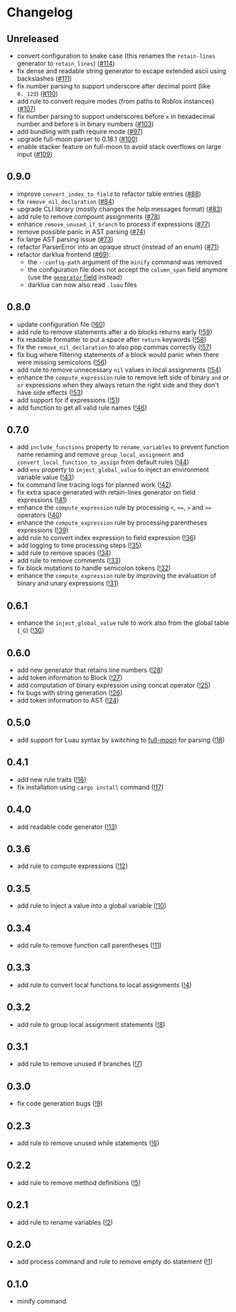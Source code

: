 # Changelog

## Unreleased

* convert configuration to snake case (this renames the `retain-lines` generator to `retain_lines`) ([#114](https://github.com/seaofvoices/darklua/pull/114))
* fix dense and readable string generator to escape extended ascii using backslashes ([#111](https://github.com/seaofvoices/darklua/pull/111))
* fix number parsing to support underscore after decimal point (like `0._123`) ([#110](https://github.com/seaofvoices/darklua/pull/110))
* add rule to convert require modes (from paths to Roblox instances) ([#107](https://github.com/seaofvoices/darklua/pull/107))
* fix number parsing to support underscores before `x` in hexadecimal number and before `b` in binary numbers ([#103](https://github.com/seaofvoices/darklua/pull/103))
* add bundling with path require mode ([#97](https://github.com/seaofvoices/darklua/pull/97))
* upgrade full-moon parser to 0.18.1 ([#100](https://github.com/seaofvoices/darklua/pull/100))
* enable stacker feature on full-moon to avoid stack overflows on large input ([#109](https://github.com/seaofvoices/darklua/pull/109))

## 0.9.0

* improve `convert_index_to_field` to refactor table entries ([#88](https://github.com/seaofvoices/darklua/pull/88))
* fix `remove_nil_declaration` ([#84](https://github.com/seaofvoices/darklua/pull/84))
* upgrade CLI library (mostly changes the help messages format) ([#83](https://github.com/seaofvoices/darklua/pull/83))
* add rule to remove compount assignments ([#78](https://github.com/seaofvoices/darklua/pull/78))
* enhance `remove_unused_if_branch` to process if expressions ([#77](https://github.com/seaofvoices/darklua/pull/77))
* remove possible panic in AST parsing ([#74](https://github.com/seaofvoices/darklua/pull/74))
* fix large AST parsing issue ([#73](https://github.com/seaofvoices/darklua/pull/73))
* refactor ParserError into an opaque struct (instead of an enum) ([#71](https://github.com/seaofvoices/darklua/pull/71))
* refactor darklua frontend ([#69](https://github.com/seaofvoices/darklua/pull/69)):
  * the `--config-path` argument of the `minify` command was removed
  * the configuration file does not accept the `column_span` field anymore (use the [`generator` field](https://darklua.com/docs/generators/) instead)
  * darklua can now also read `.luau` files

## 0.8.0

* update configuration file ([!60](https://gitlab.com/seaofvoices/darklua/-/merge_requests/60))
* add rule to remove statements after a do blocks returns early ([!59](https://gitlab.com/seaofvoices/darklua/-/merge_requests/59))
* fix readable formatter to put a space after `return` keywords ([!58](https://gitlab.com/seaofvoices/darklua/-/merge_requests/58))
* fix the `remove_nil_declaration` to also pop commas correctly ([!57](https://gitlab.com/seaofvoices/darklua/-/merge_requests/57))
* fix bug where filtering statements of a block would panic when there were missing semicolons ([!56](https://gitlab.com/seaofvoices/darklua/-/merge_requests/56))
* add rule to remove unnecessary `nil` values in local assignments ([!54](https://gitlab.com/seaofvoices/darklua/-/merge_requests/54))
* enhance the `compute_expression` rule to remove left side of binary `and` or `or` expressions when they always return the right side and they don't have side effects ([!53](https://gitlab.com/seaofvoices/darklua/-/merge_requests/53))
* add support for if expressions ([!51](https://gitlab.com/seaofvoices/darklua/-/merge_requests/51))
* add function to get all valid rule names ([!46](https://gitlab.com/seaofvoices/darklua/-/merge_requests/46))

## 0.7.0

* add `include_functions` property to `rename_variables` to prevent function name renaming and remove `group_local_assignment` and `convert_local_function_to_assign` from default rules ([!44](https://gitlab.com/seaofvoices/darklua/-/merge_requests/44))
* add `env` property to `inject_global_value` to inject an environment variable value ([!43](https://gitlab.com/seaofvoices/darklua/-/merge_requests/43))
* fix command line tracing logs for planned work ([!42](https://gitlab.com/seaofvoices/darklua/-/merge_requests/42))
* fix extra space generated with retain-lines generator on field expressions ([!41](https://gitlab.com/seaofvoices/darklua/-/merge_requests/41))
* enhance the `compute_expression` rule by processing `<`, `<=`, `>` and `>=` operators ([!40](https://gitlab.com/seaofvoices/darklua/-/merge_requests/40))
* enhance the `compute_expression` rule by processing parentheses expressions ([!39](https://gitlab.com/seaofvoices/darklua/-/merge_requests/39))
* add rule to convert index expression to field expression ([!36](https://gitlab.com/seaofvoices/darklua/-/merge_requests/36))
* add logging to time processing steps ([!35](https://gitlab.com/seaofvoices/darklua/-/merge_requests/35))
* add rule to remove spaces ([!34](https://gitlab.com/seaofvoices/darklua/-/merge_requests/34))
* add rule to remove comments ([!33](https://gitlab.com/seaofvoices/darklua/-/merge_requests/33))
* fix block mutations to handle semicolon tokens ([!32](https://gitlab.com/seaofvoices/darklua/-/merge_requests/32))
* enhance the `compute_expression` rule by improving the evaluation of binary and unary expressions ([!31](https://gitlab.com/seaofvoices/darklua/-/merge_requests/31))

## 0.6.1

* enhance the `inject_global_value` rule to work also from the global table (`_G`) ([!30](https://gitlab.com/seaofvoices/darklua/-/merge_requests/30))

## 0.6.0

* add new generator that retains line numbers ([!28](https://gitlab.com/seaofvoices/darklua/-/merge_requests/28))
* add token information to Block ([!27](https://gitlab.com/seaofvoices/darklua/-/merge_requests/27))
* add computation of binary expression using concat operator ([!25](https://gitlab.com/seaofvoices/darklua/-/merge_requests/25))
* fix bugs with string generation ([!26](https://gitlab.com/seaofvoices/darklua/-/merge_requests/26))
* add token information to AST ([!24](https://gitlab.com/seaofvoices/darklua/-/merge_requests/24))

## 0.5.0

* add support for Luau syntax by switching to [full-moon](https://github.com/Kampfkarren/full-moon) for parsing ([!18](https://gitlab.com/seaofvoices/darklua/-/merge_requests/18))

## 0.4.1

* add new rule traits ([!16](https://gitlab.com/seaofvoices/darklua/-/merge_requests/16))
* fix installation using `cargo install` command ([!17](https://gitlab.com/seaofvoices/darklua/-/merge_requests/17))

## 0.4.0

* add readable code generator ([!13](https://gitlab.com/seaofvoices/darklua/-/merge_requests/13))

## 0.3.6

* add rule to compute expressions ([!12](https://gitlab.com/seaofvoices/darklua/-/merge_requests/12))

## 0.3.5

* add rule to inject a value into a global variable ([!10](https://gitlab.com/seaofvoices/darklua/-/merge_requests/10))

## 0.3.4

* add rule to remove function call parentheses ([!11](https://gitlab.com/seaofvoices/darklua/-/merge_requests/11))

## 0.3.3

* add rule to convert local functions to local assignments ([!4](https://gitlab.com/seaofvoices/darklua/-/merge_requests/4))

## 0.3.2

* add rule to group local assignment statements ([!8](https://gitlab.com/seaofvoices/darklua/-/merge_requests/8))

## 0.3.1

* add rule to remove unused if branches ([!7](https://gitlab.com/seaofvoices/darklua/-/merge_requests/7))

## 0.3.0

* fix code generation bugs ([!9](https://gitlab.com/seaofvoices/darklua/-/merge_requests/9))

## 0.2.3

* add rule to remove unused while statements ([!6](https://gitlab.com/seaofvoices/darklua/-/merge_requests/6))

## 0.2.2

* add rule to remove method definitions ([!5](https://gitlab.com/seaofvoices/darklua/-/merge_requests/5))

## 0.2.1

* add rule to rename variables ([!2](https://gitlab.com/seaofvoices/darklua/-/merge_requests/2))

## 0.2.0

* add process command and rule to remove empty do statement ([!1](https://gitlab.com/seaofvoices/darklua/-/merge_requests/1))

## 0.1.0

* minify command
